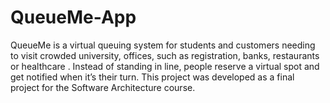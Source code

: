 # QueueMe-App
QueueMe is a virtual queuing system for students and customers needing to visit crowded university, offices, such as registration,  banks, restaurants or healthcare . Instead of standing in line, people reserve a virtual spot and get notified when it’s their turn. This project was developed as a final project for the Software Architecture course.
